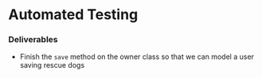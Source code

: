 # Automated Testing

### Deliverables
* Finish the `save` method on the owner class so that we can model a user saving rescue dogs